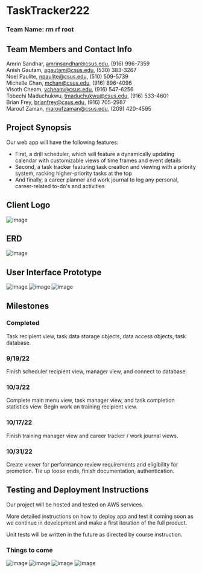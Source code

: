 # TaskTracker222
### Team Name: rm rf root

## Team Members and Contact Info 
Amrin Sandhar, amrinsandhar@csus.edu, (916) 996-7359  
Anish Gautam, agautam@csus.edu, (530) 383-3267  
Noel Paulite, npaulite@csus.edu, (510) 509-5739  
Michelle Chan, mchan@csus.edu, (916) 896-4096  
Visoth Cheam, vcheam@csus.edu, (916) 547-6256  
Tobechi Maduchukwu, tmaduchukwu@csus.edu, (916) 533-4601  
Brian Frey, brianfrey@csus.edu, (916) 705-2987  
Marouf Zaman, maroufzaman@csus.edu, (209) 420-4595  


## Project Synopsis
Our web app will have the following features:
* First, a drill scheduler, which will feature a dynamically updating calendar with customizable views of time frames and event details
* Second, a task tracker featuring task creation and viewing with a priority system, racking higher-priority tasks at the top
* And finally, a career planner and work journal to log any personal, career-related to-do's and activities


## Client Logo
![image](https://www.195wg.ang.af.mil/portals/54/222%20ISS.png)


## ERD
![image](https://cdn.discordapp.com/attachments/838556017024303184/974666882680520735/ERD.png)


## User Interface Prototype
![image](https://cdn.discordapp.com/attachments/838556017024303184/974672283228573716/unknown.png)
![image](https://cdn.discordapp.com/attachments/838556017024303184/974672339704889414/unknown.png)
![image](https://cdn.discordapp.com/attachments/838556017024303184/974672412421521429/unknown.png)



## Milestones
### Completed
Task recipient view, task data storage objects, data access objects, task database.

### 9/19/22
Finish scheduler recipient view, manager view, and connect to database.

### 10/3/22
Complete main menu view, task manager view, and task completion statistics view.
Begin work on training recipient view.

### 10/17/22
Finish training manager view and career tracker / work journal views.

### 10/31/22
Create viewer for performance review requirements and eligibility for promotion.
Tie up loose ends, finish documentation, authentication.

## Testing and Deployment Instructions
Our project will be hosted and tested on AWS services.

More detailed instructions on how to deploy app and test it coming soon as we continue in development and make a first iteration of the full product.

Unit tests will be written in the future as directed by course instruction.

### Things to come
![image](https://cdn.discordapp.com/attachments/960772694427705374/974686360558518292/unknown.png)
![image](https://cdn.discordapp.com/attachments/960772694427705374/974686435779178566/unknown.png)
![image](https://cdn.discordapp.com/attachments/960772694427705374/974686929452957737/unknown.png)
![image](https://cdn.discordapp.com/attachments/960772694427705374/974686603706527744/unknown.png)

